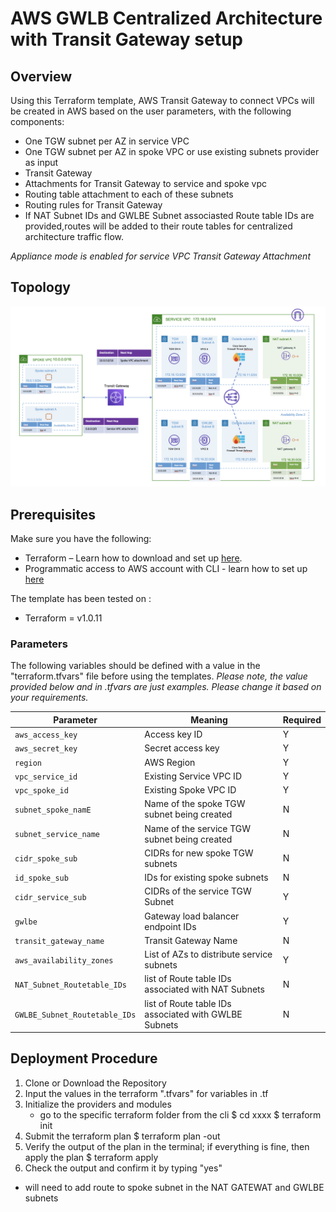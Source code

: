 # AWS GWLB Centralized Architecture with Transit Gateway setup

## Overview

Using this Terraform template, AWS Transit Gateway to connect VPCs will be created in AWS based on the user parameters, with the following components:

- One TGW subnet per AZ in service VPC
- One TGW subnet per AZ in spoke VPC or use existing subnets provider as input
- Transit Gateway
- Attachments for Transit Gateway to service and spoke vpc
- Routing table attachment to each of these subnets
- Routing rules for Transit Gateway
- If NAT Subnet IDs and GWLBE Subnet associasted Route table IDs are provided,routes will be added to their route tables for centralized architecture traffic flow.

*Appliance mode is enabled for service VPC Transit Gateway Attachment*

## Topology

![GWLB Centralized Architecture](../images/centralized_architecture.png)

## Prerequisites

Make sure you have the following:

- Terraform – Learn how to download and set up [here](https://learn.hashicorp.com/terraform/getting-started/install.html).
- Programmatic access to AWS account with CLI - learn how to set up [here](https://docs.aws.amazon.com/cli/latest/userguide/cli-chap-configure.html)

The template has been tested on :
- Terraform = v1.0.11

### Parameters

The following variables should be defined with a value in the "terraform.tfvars" file before using the templates. 
*Please note, the value provided below and in .tfvars are just examples. Please change it based on your requirements.*

| Parameter | Meaning | Required |
| --- | --- | --- |
| `aws_access_key` | Access key ID | Y |
| `aws_secret_key` | Secret access key | Y |
| `region` | AWS Region | Y |
| `vpc_service_id` | Existing Service VPC ID | Y |
| `vpc_spoke_id` | Existing Spoke VPC ID | Y |
| `subnet_spoke_namE` | Name of the spoke TGW subnet being created | N |
| `subnet_service_name` | Name of the service TGW subnet being created | N |
| `cidr_spoke_sub ` | CIDRs for new spoke TGW subnets | N|
| `id_spoke_sub` | IDs for existing spoke subnets | N |
| `cidr_service_sub`| CIDRs of the service TGW Subnet | Y | 
| `gwlbe` | Gateway load balancer endpoint IDs | Y |
| `transit_gateway_name` | Transit Gateway Name | N |
| `aws_availability_zones` | List of AZs to distribute service subnets | Y |
| `NAT_Subnet_Routetable_IDs` | list of Route table IDs associated with NAT Subnets | N |
| `GWLBE_Subnet_Routetable_IDs` | list of Route table IDs associated with GWLBE Subnets | N |


## Deployment Procedure

1) Clone or Download the Repository 
2) Input the values in the terraform ".tfvars" for variables in .tf 
3) Initialize the providers and modules
     - go to the specific terraform folder from the cli 
        $ cd xxxx
        $ terraform init 
4) Submit the terraform plan 
    $ terraform plan -out <filename>
5) Verify the output of the plan in the terminal; if everything is fine, then apply the plan 
    $ terraform apply <out filename generated earlier>
6) Check the output and confirm it by typing "yes"

* will need to add route to spoke subnet in the NAT GATEWAT and GWLBE subnets
